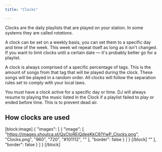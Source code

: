 ```yaml
---
title: "Clocks"

---
```

Clocks are the daily playlists that are played on your station. In some systems they are called *rotations*.

A clock can be set on a weekly basis, you can set them to a specific day and time of the week. This week wil repeat itself as long as it isn't changed. If you want to limit clocks until a certain date — it's probably better go for a playlist. 

A clock is always comprised of a specific percentage of tags. This is the amount of songs from that tag that will be played during the clock. These songs will be played in a random order. All clocks will follow the separation rules set to comply with your local laws. 

You must have a clock active for a specific day or time. DJ will always resume to playing the music listed in the Clock if a playlist failed to play or ended before time. This is to prevent dead air.

## How clocks are used


[block:image]
{
  "images": [
    {
      "image": [
        "https://images.shoutca.st/QsCtoREiQdeeKkC61YwP_Clocks.png",
        "Clocks.png",
        "960",
        "720",
        "#101112",
        ""
      ],
      "border": false
    }
  ]
}
[/block]
    ""
      ],
      "border": false
    }
  ]
}
[/block]